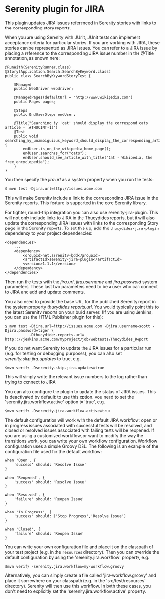 # Serenity plugin for JIRA

This plugin updates JIRA issues referenced in Serenity stories with links to the corresponding story reports.

When you are using Serenity with JUnit, JUnit tests can implement acceptance criteria for particular stories. If you
are working with JIRA, these stories can be represented as JIRA issues. You can refer to a JIRA issue by placing a
reference to the corresponding JIRA issue number in the @Title annotation, as shown here:

    @RunWith(SerenityRunner.class)
    @Story(Application.Search.SearchByKeyword.class)
    public class SearchByKeywordStoryTest {

        @Managed
        public WebDriver webdriver;

        @ManagedPages(defaultUrl = "http://www.wikipedia.com")
        public Pages pages;

        @Steps
        public EndUserSteps endUser;

        @Title("Searching by 'cat' should display the correspond cats article - (#THUCINT-1)")
        @Test
        public void searching_by_unambiguious_keyword_should_display_the_corresponding_article() {
            endUser.is_on_the_wikipedia_home_page();
            endUser.searches_for("cats");
            endUser.should_see_article_with_title("Cat - Wikipedia, the free encyclopedia");
        }
    }

You then specify the *jira.url* as a system property when you run the tests:

    $ mvn test -Djira.url=http://issues.acme.com

This will make Serenity include a link to the corresponding JIRA issue in the Serenity reports. This feature is
supported in the core Serenity library.

For tighter, round-trip integration you can also use serenity-jira-plugin. This will not only include links to JIRA
in the Thucydides reports, but it will also update the corresponding JIRA issues with links to the corresponding
Story page in the Serenity reports. To set this up, add the `thucydides-jira-plugin` dependency to your project
dependencies:

    <dependencies>
        ...
        <dependency>
            <groupId>net.serenity-bdd</groupId>
            <artifactId>serenity-jira-plugin</artifactId>
            <version>1.1.1</version>
        </dependency>
    </dependencies>

Then run the tests with the *jira.url*, *jira.username* and *jira.password* system parameters. These last two
parameters need to be a user who can connect to JIRA and add and update comments.

You also need to provide the base URL for the published Serenity report in the system property
*thucydides.reports.url*. You would typically point this to the latest Serenity reports on your build server.
(If you are using Jenkins, you can use the HTML Publisher plugin for this):

    $ mvn test -Djira.url=http://issues.acme.com -Djira.username=scott -Djira.password=tiger \
               -Dthucydides.reports.url= http:://jenkins.acme.com/myproject/job/webtests/Thucydides_Report

If you do not want Serenity to update the JIRA issues for a particular run (e.g. for testing or debugging purposes),
you can also set *serenity.skip.jira.updates* to true, e.g.

    $mvn verify -Dserenity.skip.jira.updates=true

This will simply write the relevant issue numbers to the log rather than trying to connect to JIRA.

You can also configure the plugin to update the status of JIRA issues. This is deactivated by default: to use this
option, you need to set the 'serenity.jira.workflow.active' option to 'true', e.g.

    $mvn verify -Dserenity.jira.workflow.active=true

The default configuration will work with the default JIRA workflow: open or in progress issues associated with successful tests will be
resolved, and closed or resolved issues associated with failing tests will be reopened. If you are using a customized
workflow, or want to modify the way the transitions work, you can write your own workflow configuration. Workflow
configuration uses a simple Groovy DSL. The following is an example of the configuration file used for the default
workflow:

    when 'Open', {
        'success' should: 'Resolve Issue'
    }

    when 'Reopened', {
        'success' should: 'Resolve Issue'
    }

    when 'Resolved', {
        'failure' should: 'Reopen Issue'
    }

    when 'In Progress', {
        'success' should: ['Stop Progress','Resolve Issue']
    }

    when 'Closed', {
        'failure' should: 'Reopen Issue'
    }

You can write your own configuration file and place it on the classpath of your test project (e.g. in the `resources` directory). Then
you can override the default configuration by using the 'serenity.jira.workflow' property, e.g.

    $mvn verify -serenity.jira.workflow=my-workflow.groovy

Alternatively, you can simply create a file called 'jira-workflow.groovy' and place it somewhere on your classpath (e.g. in the 'src/test/resources' directory).
Serenity will then use this workflow. In both these cases, you don't need to explicitly set the 'serenity.jira.workflow.active'
property.




